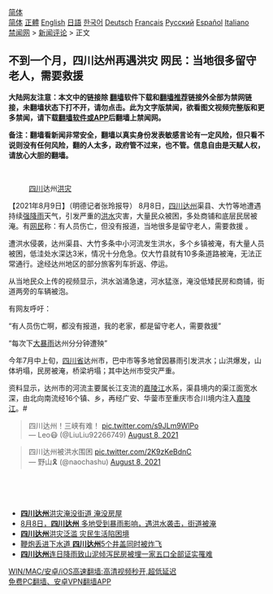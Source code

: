  <!-- 面包屑导航 --> <div class="breadcrumb"><!-- GTranslate: https://gtranslate.io/ -->  <div class="switcher notranslate">  <div class="selected">  <a href="#" onclick="return false;"> 简体</a>  </div>  <div class="option">  <a href="https://www.bannedbook.org" onclick="doGTranslate('zh-CN|zh-CN');jQuery('div.switcher div.selected a').html(jQuery(this).html());return false;" title="简体中文" class="nturl selected"> 简体</a>  <a href="https://www.bannedbook.org/zh-tw/" onclick="doGTranslate('zh-CN|zh-TW');jQuery('div.switcher div.selected a').html(jQuery(this).html());return false;" title="繁體中文" class="nturl"> 正體</a>  <a href="https://www.bannedbook.org/en/" onclick="doGTranslate('zh-CN|en');jQuery('div.switcher div.selected a').html(jQuery(this).html());return false;" title="English" class="nturl"> English</a>  <a href="https://www.bannedbook.org/ja/" onclick="doGTranslate('zh-CN|ja');jQuery('div.switcher div.selected a').html(jQuery(this).html());return false;" title="日本語" class="nturl"> 日語</a>  <a href="https://www.bannedbook.org/ko/" onclick="doGTranslate('zh-CN|ko');jQuery('div.switcher div.selected a').html(jQuery(this).html());return false;" title="한국어" class="nturl"> 한국어</a>  <a href="https://www.bannedbook.org/de/" onclick="doGTranslate('zh-CN|de');jQuery('div.switcher div.selected a').html(jQuery(this).html());return false;" title="Deutsch" class="nturl"> Deutsch</a>  <a href="https://www.bannedbook.org/fr/" onclick="doGTranslate('zh-CN|fr');jQuery('div.switcher div.selected a').html(jQuery(this).html());return false;" title="Français" class="nturl"> Français</a>  <a href="https://www.bannedbook.org/ru/" onclick="doGTranslate('zh-CN|ru');jQuery('div.switcher div.selected a').html(jQuery(this).html());return false;" title="Русский" class="nturl"> Русский</a>  <a href="https://www.bannedbook.org/es/" onclick="doGTranslate('zh-CN|es');jQuery('div.switcher div.selected a').html(jQuery(this).html());return false;" title="Español" class="nturl"> Español</a>  <a href="https://www.bannedbook.org/it/" onclick="doGTranslate('zh-CN|it');jQuery('div.switcher div.selected a').html(jQuery(this).html());return false;" title="Italiano" class="nturl"> Italiano</a>  </div>  </div>      <div class='breadcrumb-sub'><!-- Breadcrumb NavXT 6.3.0 --> <a href="https://www.bannedbook.org/" class="home">禁闻网</a> &gt; <a href="https://www.bannedbook.org/bnews/comments/" class="category">新闻评论</a> &gt; 正文</div></div><h2>不到一个月，四川达州再遇洪灾 网民：当地很多留守老人，需要救援</h2> <p class="notice"><b>大陆网友注意：本文中的链接除 <a href="https://github.com/bannedbook/fanqiang" >翻墙</a>软件下载和<a href="https://github.com/killgcd/justmysocks/blob/master/README.md">翻墙推荐</a>链接外全部为禁网链接，未翻墙状态下打不开，请勿点击。此为文字版禁闻，欲看图文视频完整版和更多禁闻，请下载<a href="https://github.com/bannedbook/fanqiang">翻墙软件或APP</a>后翻墙上禁闻网。</p><p>备注：翻墙看新闻非常安全，翻墙以真实身份发表敏感言论有一定风险，但只看不说则没有任何风险，翻的人太多，政府管不过来，也不管。信息自由是天赋人权，请放心大胆的翻墙。</b></p>  <div class="entry"> <br /> <figure><a href="https://i2.wp.com/upload-images-bucket-v64rleca837do.s3.eu-west-1.amazonaws.com/wp-content/uploads/2021/08/09033832/Screen-Shot-2021-08-09-at-1.43.17-pm.png?fit=606%2C431&#038;ssl=1" data-caption="四川达州洪灾"></a><figcaption class="wp-caption-text"><a href="https://www.bannedbook.org/bnews/tag/%e5%9b%9b%e5%b7%9d/" class="st_tag internal_tag" rel="tag" title="标签 四川 下的日志">四川</a>达州<a href="https://www.bannedbook.org/bnews/tag/%e6%b4%aa%e7%81%be/" class="st_tag internal_tag" rel="tag" title="标签 洪灾 下的日志">洪灾</a></figcaption></figure> <p>【2021年8月9日】（明德记者张玲报导） 8月8日，<a href="https://www.bannedbook.org/bnews/tag/%E5%9B%9B%E5%B7%9D%E8%BE%BE%E5%B7%9E/" class="st_tag internal_tag" rel="tag" title="标签 四川达州 下的日志">四川达州</a>渠县、大竹等地遭遇持续<a href="https://www.bannedbook.org/bnews/tag/%E5%BC%BA%E9%99%8D%E9%9B%A8/" class="st_tag internal_tag" rel="tag" title="标签 强降雨 下的日志">强降雨</a>天气，引发严重的<a href="https://www.bannedbook.org/bnews/tag/%e6%b4%aa%e6%b0%b4/" class="st_tag internal_tag" rel="tag" title="标签 洪水 下的日志">洪水</a>灾害，大量民众被困，多处商铺和底层民居被淹。有<a href="https://www.bannedbook.org/bnews/tag/%e7%bd%91%e6%b0%91/" class="st_tag internal_tag" rel="tag" title="标签 网民 下的日志">网民</a>称：有人员伤亡，但没有报道，当地很多是留守老人，需要救援 。</p> <p>遭洪水侵袭，达州渠县、大竹多条中小河流发生洪水，多个乡镇被淹，有大量人员被困，低洼处水深达3米，情况十分危急。仅大竹县就有10多条道路被淹，无法正常通行。途经达州地区的部分旅客列车折返、停运。</p> <p>从当地民众上传的视频显示，洪水汹涌急速，河水猛涨，淹没低矮民房和商铺，街道两旁的车辆被泡。</p>  <p>有网友呼吁：</p> <p>“有人员伤亡啊，都没有报道，我的老家，都是留守老人，需要救援”</p> <p>“每次下<a href="https://www.bannedbook.org/bnews/tag/%e5%a4%a7%e6%9a%b4%e9%9b%a8/" class="st_tag internal_tag" rel="tag" title="标签 大暴雨 下的日志">大暴雨</a>达州分分钟遭殃”</p>  <p>今年7月中上旬，<a href="https://www.bannedbook.org/bnews/tag/%E5%9B%9B%E5%B7%9D%E7%9C%81/" class="st_tag internal_tag" rel="tag" title="标签 四川省 下的日志">四川省</a>达州市，巴中市等多地曾因暴雨引发洪水；山洪爆发，山体坍塌，民房被淹，桥梁坍塌；其中达州市受灾严重。</p> <p>资料显示，达州市的河流主要属长江支流的<a href="https://baike.baidu.com/item/%E5%98%89%E9%99%B5%E6%B1%9F" target="_blank" rel="noopener">嘉陵江</a>水系，渠县境内的渠江面宽水深，由北向南流经16个镇、乡，再经广安、华蓥市至重庆市合川境内注入<a href="https://www.bannedbook.org/bnews/tag/%E5%98%89%E9%99%B5%E6%B1%9F/" class="st_tag internal_tag" rel="tag" title="标签 嘉陵江 下的日志">嘉陵江</a>。#</p> <blockquote class="twitter-tweet" data-width="550" data-dnt="true"> 四川达州！三峡有难！ <a href="https://t.co/s9JLm9WlPo">pic.twitter.com/s9JLm9WlPo</a><br/> &mdash; Leo😷 (@LiuLiu92266749) <a href="https://twitter.com/LiuLiu92266749/status/1424381201683337222?ref_src=twsrc%5Etfw">August 8, 2021</a><br/> </blockquote> <blockquote class="twitter-tweet" data-width="550" data-dnt="true"> 四川达州被洪水围困 <a href="https://t.co/2K9zKeBdnC">pic.twitter.com/2K9zKeBdnC</a><br/> &mdash; 野山🎗 (@naochashu) <a href="https://twitter.com/naochashu/status/1424310973377040387?ref_src=twsrc%5Etfw">August 8, 2021</a><br/> </blockquote> <p>&nbsp;</p>  <p>&nbsp;</p> <ul class='op-related-articles' title='相关阅读'> <li><a href='https://www.bannedbook.org/bnews/comments/20210809/1602942.html' target='_blank'><b>四川达州</b>洪灾淹没街道 淹没房屋</a></li> <li><a href='https://www.bannedbook.org/bnews/bannedvideo/20210809/1602712.html' target='_blank'>8月8日，<b>四川达州</b> 多地受到暴雨影响，遇洪水袭击，街道被淹</a></li> <li><a href='https://www.bannedbook.org/bnews/cbnews/20210714/1586582.html' target='_blank'><b>四川达州</b>洪灾泛滥 灾民生活陷困境</a></li> <li><a href='https://www.bannedbook.org/bnews/cbnews/20210124/1473641.html' target='_blank'>鞭炮丢进下水道 <b>四川达州</b>5个井盖同时被炸飞</a></li> <li><a href='https://www.bannedbook.org/bnews/baitai/20201018/1416149.html' target='_blank'><b>四川达州</b>连日降雨致山泥倾泻民房被埋一家五口全部证实罹难</a></li> </ul> <p class="texttj"> <a href="https://github.com/bannedbook/fanqiang/wiki/V2ray%E6%9C%BA%E5%9C%BA" target="_blank">WIN/MAC/安卓/iOS高速翻墙:高清视频秒开,超低延迟</a><br/> <a href="https://github.com/bannedbook/fanqiang/wiki/%E7%A6%81%E9%97%BB%E7%BD%91%E5%AE%89%E5%8D%93%E7%BF%BB%E5%A2%99%E6%96%B0%E9%97%BBAPP" target="_blank">免费PC翻墙、安卓VPN翻墙APP</a></p><p>&nbsp;</p> <a name='sharetosocial'></a>  <div style="margin-bottom:5px;padding-bottom:5px;clear:both"> <div id="archive-pix-1" class="banner-ads"> <!-- AuctionX Display platform tag START --> <div id="26318x728x90x621x_ADSLOT2" clicktrack="%%CLICK_URL_ESC%%"></div> <!-- AuctionX Display platform tag END --> </div> <div id="archive-pix-2" class="banner-ads"> <!-- AuctionX Display platform tag START --> <div id="26315x300x250x621x_ADSLOT2" clicktrack="%%CLICK_URL_ESC%%"></div> <!-- AuctionX Display platform tag END --> </div> </div>  <div id="archive-pix-1" class="banner-ads"> <!-- AuctionX Display platform tag START --> <div id="26318x728x90x621x_ADSLOT3" clicktrack="%%CLICK_URL_ESC%%"></div> <!-- AuctionX Display platform tag END --> </div> </div><!--END ENTRY--> 